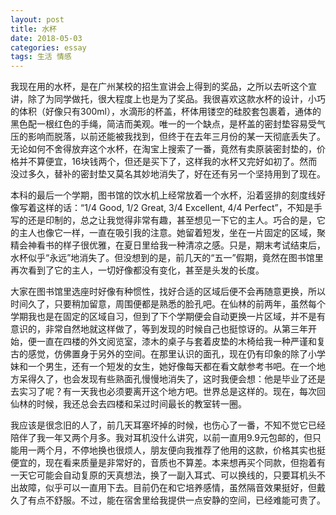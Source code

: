 ```yaml
---
layout: post
title: 水杯
date: 2018-05-03
categories: essay
tags: 生活 情感
---
```


我现在用的水杯，是在广州某校的招生宣讲会上得到的奖品，之所以去听这个宣讲，除了为同学做托，很大程度上也是为了奖品。我很喜欢这款水杯的设计，小巧的体积（好像只有300ml），水滴形的杯盖，杯体用镂空的硅胶套包裹着，通体的黑色配一根红色的手绳，简洁而美观。唯一的一个缺点，是杯盖的密封垫容易受气压的影响而脱落，以前还能被我找到，但终于在去年三月份的某一天彻底丢失了。无论如何不舍得放弃这个水杯，在淘宝上搜索了一番，竟然有卖原装密封垫的，价格并不算便宜，16块钱两个，但还是买下了，这样我的水杯又完好如初了。然而没过多久，替补的密封垫又莫名其妙地消失了，好在还有另一个坚持用到了现在。

本科的最后一个学期，图书馆的饮水机上经常放着一个水杯，沿着竖排的刻度线好像写着这样的话：<q>1/4 Good, 1/2 Great, 3/4 Excellent, 4/4 Perfect</q>，不知是手写的还是印制的，总之让我觉得非常有趣，甚至想见一下它的主人。巧合的是，它的主人也像它一样，一直在吸引我的注意。她留着短发，坐在一片固定的区域，聚精会神看书的样子很优雅，在夏日里给我一种清凉之感。只是，期末考试结束后，水杯似乎“永远”地消失了。但没想到的是，前几天的“五一”假期，竟然在图书馆里再次看到了它的主人，一切好像都没有变化，甚至是头发的长度。

大家在图书馆里选座时好像有种惯性，找好合适的区域后便不会再随意更换，所以时间久了，只要稍加留意，周围便都是熟悉的脸孔吧。在仙林的前两年，虽然每个学期我也是在固定的区域自习，但到了下个学期便会自动更换一片区域，并不是有意识的，非常自然地就这样做了，等到发现的时候自己也挺惊讶的。从第三年开始，便一直在四楼的外文阅览室，漆木的桌子与套着皮垫的木椅给我一种严谨和复古的感觉，仿佛置身于另外的空间。在那里认识的面孔，现在仍有印象的除了小学妹和一个男生，还有一个短发的女生，她好像每天都在看文献参考书吧。在一个地方呆得久了，也会发现有些熟面孔慢慢地消失了，这时我便会想：他是毕业了还是去实习了呢？有一天我也必须要离开这个地方吧。世界总是这样的。现在，每次回仙林的时候，我还总会去四楼和呆过时间最长的教室转一圈。

我应该是很念旧的人了，前几天耳塞坏掉的时候，也伤心了一番，不知不觉它已经陪伴了我一年又两个月多。我对耳机没什么讲究，以前一直用9.9元包邮的，但只能用一两个月，不停地换也很烦人，朋友便向我推荐了他用的这款，价格其实也挺便宜的，现在看来质量是非常好的，音质也不算差。本来想再买个同款，但抱着有一天它可能会自动复原的天真想法，换了一副入耳式、可以换线的，只要耳机头不出故障，似乎可以一直用下去。目前仍在和它培养感情，虽然隔音效果挺好，但戴久了有点不舒服。不过，能在宿舍里给我提供一点安静的空间，已经难能可贵了。
